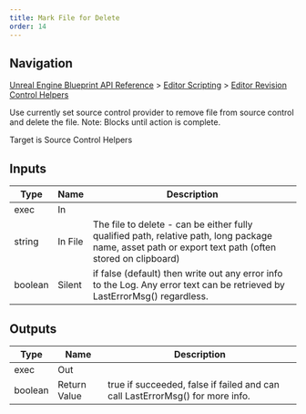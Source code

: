 ```yaml
---
title: Mark File for Delete
order: 14
---
```

## Navigation

[Unreal Engine Blueprint API Reference](https://dev.epicgames.com/documentation/en-us/unreal-engine/BlueprintAPI) > [Editor Scripting](https://dev.epicgames.com/documentation/en-us/unreal-engine/BlueprintAPI/EditorScripting) > [Editor Revision Control Helpers](https://dev.epicgames.com/documentation/en-us/unreal-engine/BlueprintAPI/EditorScripting/EditorRevisionControlHelpers)

Use currently set source control provider to remove file from source control and
delete the file.
Note: Blocks until action is complete.

Target is Source Control Helpers

## Inputs

| Type | Name | Description |
| --- | --- | --- |
| exec | In |  |
| string | In File | The file to delete - can be either fully qualified path, relative path, long package name, asset path or export text path (often stored on clipboard) |
| boolean | Silent | if false (default) then write out any error info to the Log. Any error text can be retrieved by LastErrorMsg() regardless. |

## Outputs

| Type | Name | Description |
| --- | --- | --- |
| exec | Out |  |
| boolean | Return Value | true if succeeded, false if failed and can call LastErrorMsg() for more info. |
